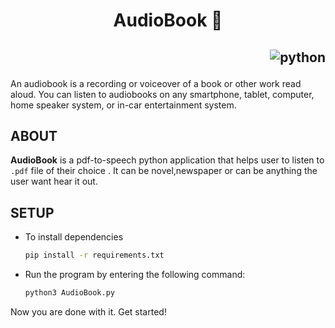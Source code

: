<h1 align="center"> AudioBook 📖 </h1>

<h2 align="right">

![python](https://forthebadge.com/images/badges/made-with-python.svg)

</h2>
An audiobook is a recording or voiceover of a book or other work read aloud. You can listen to audiobooks on any smartphone, tablet, computer, home speaker system, or in-car entertainment system.


## __ABOUT__
**AudioBook** is a pdf-to-speech python application that helps user to listen to `.pdf` file of their choice . It can be novel,newspaper or can be anything the user want hear it out.

## __SETUP__
- To install dependencies
    ```bash
    pip install -r requirements.txt
    ```

- Run the program by entering the following command:

    ```bash
    python3 AudioBook.py
    ```

Now you are done with it. Get started!
